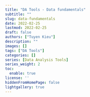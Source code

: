 ```yaml
---
title: "DA Tools - Data fundamentals"
subtitle: ""
slug: data-fundamentals
date: 2022-02-25
lastmod: 2022-02-25
draft: false
authors: ["Tuyen Kieu"]
description: ""
images: []
tags: ["DA Tools"]
categories: []
series: [Data Analysis Tools]
series_weight: 2
toc:
  enable: true
license: ''  
hiddenFromHomePage: false
lightgallery: true
---
```


<!--more-->
